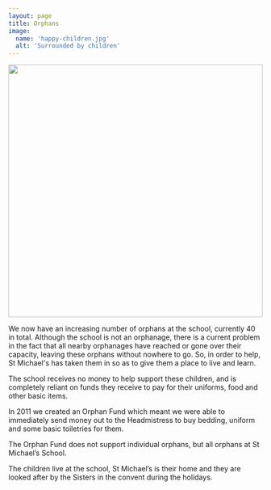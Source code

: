 ```yaml
---
layout: page
title: Orphans
image: 
  name: 'happy-children.jpg'
  alt: 'Surrounded by children'
---
```


<a href="{{ site.url }}{{ site.baseurl }}/assets/images/{{ page.image.name }}"><img src="{{ site.url }}{{ site.baseurl }}/assets/images/{{ page.image.name }}" style="object-fit: cover; height: 500px; width: 100%;" /></a>

We now have an increasing number of orphans at the school, currently 40 in total. Although the school is not an orphanage, there is a current problem in the fact that all nearby orphanages have reached or gone over their capacity, leaving these orphans without nowhere to go. So, in order to help, St Michael's has taken them in so as to give them a place to live and learn.

The school receives no money to help support these children, and is completely reliant on funds they receive to pay for their uniforms, food and other basic items.

In 2011 we created an Orphan Fund which meant we were able to immediately send money out to the Headmistress to buy bedding, uniform and some basic toiletries for them.

The Orphan Fund does not support individual orphans, but all orphans at St Michael’s School.

The children live at the school, St Michael’s is their home and they are looked after by the Sisters in the convent during the holidays.
